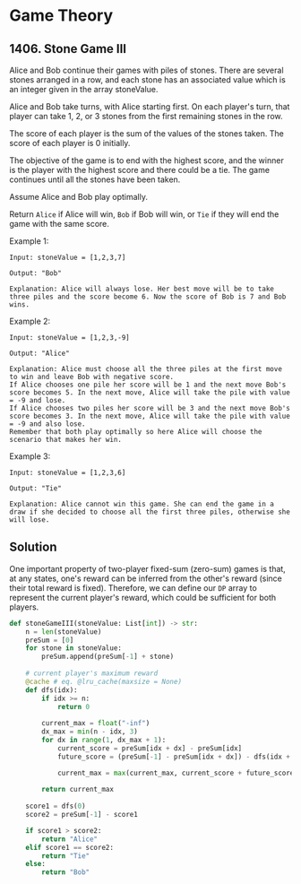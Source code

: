 # Game Theory

## 1406. Stone Game III

Alice and Bob continue their games with piles of stones. There are several stones arranged in a row, and each stone has an associated value which is an integer given in the array stoneValue.

Alice and Bob take turns, with Alice starting first. On each player's turn, that player can take 1, 2, or 3 stones from the first remaining stones in the row.

The score of each player is the sum of the values of the stones taken. The score of each player is 0 initially.

The objective of the game is to end with the highest score, and the winner is the player with the highest score and there could be a tie. The game continues until all the stones have been taken.

Assume Alice and Bob play optimally.

Return `Alice` if Alice will win, `Bob` if Bob will win, or `Tie` if they will end the game with the same score.

Example 1:

```text
Input: stoneValue = [1,2,3,7]

Output: "Bob"

Explanation: Alice will always lose. Her best move will be to take three piles and the score become 6. Now the score of Bob is 7 and Bob wins.
```

Example 2:

```text
Input: stoneValue = [1,2,3,-9]

Output: "Alice"

Explanation: Alice must choose all the three piles at the first move to win and leave Bob with negative score.
If Alice chooses one pile her score will be 1 and the next move Bob's score becomes 5. In the next move, Alice will take the pile with value = -9 and lose.
If Alice chooses two piles her score will be 3 and the next move Bob's score becomes 3. In the next move, Alice will take the pile with value = -9 and also lose.
Remember that both play optimally so here Alice will choose the scenario that makes her win.
```

Example 3:

```text
Input: stoneValue = [1,2,3,6]

Output: "Tie"

Explanation: Alice cannot win this game. She can end the game in a draw if she decided to choose all the first three piles, otherwise she will lose.
```

## Solution

One important property of two-player fixed-sum (zero-sum) games is that, at any states, one's reward can be inferred from the other's reward (since their total reward is fixed). Therefore, we can define our `DP` array to represent the current player's reward, which could be sufficient for both players.

```python
def stoneGameIII(stoneValue: List[int]) -> str:
    n = len(stoneValue)
    preSum = [0]
    for stone in stoneValue:
        preSum.append(preSum[-1] + stone)
    
    # current player's maximum reward
    @cache # eq. @lru_cache(maxsize = None)
    def dfs(idx):
        if idx >= n:
            return 0
        
        current_max = float("-inf")
        dx_max = min(n - idx, 3)
        for dx in range(1, dx_max + 1):
            current_score = preSum[idx + dx] - preSum[idx]
            future_score = (preSum[-1] - preSum[idx + dx]) - dfs(idx + dx)

            current_max = max(current_max, current_score + future_score)
        
        return current_max
    
    score1 = dfs(0)
    score2 = preSum[-1] - score1

    if score1 > score2:
        return "Alice"
    elif score1 == score2:
        return "Tie"
    else:
        return "Bob"
```
